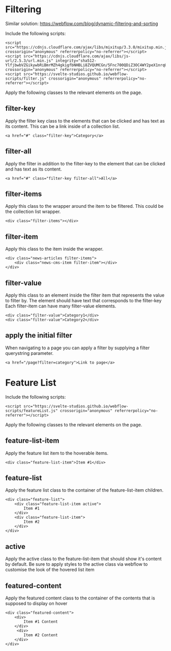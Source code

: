 # Filtering

Similar solution: https://webflow.com/blog/dynamic-filtering-and-sorting

Include the following scripts:

```
<script src="https://cdnjs.cloudflare.com/ajax/libs/mixitup/3.3.0/mixitup.min.js" crossorigin="anonymous" referrerpolicy="no-referrer"></script>
<script src="https://cdnjs.cloudflare.com/ajax/libs/js-url/2.5.3/url.min.js" integrity="sha512-YlfjbwbVZGikywbRiBmrMZh4gkigfbNHBLi8ZVQUMCGn/5Fnc700QDiZ3OC4WY2peX1nrqUbCcHyOyvKR8hwNA==" crossorigin="anonymous" referrerpolicy="no-referrer"></script>
<script src="https://svelte-studios.github.io/webflow-scripts/filter.js" crossorigin="anonymous" referrerpolicy="no-referrer"></script>
```

Apply the following classes to the relevant elements on the page.

## filter-key

Apply the filter key class to the elements that can be clicked and has text as its content.
This can be a link inside of a collection list.

```
<a href="#" class="filter-key">Category</a>
```

## filter-all

Apply the filter in addition to the filter-key to the element that can be clicked and has text as its content.

```
<a href="#" class="filter-key filter-all">All</a>
```

## filter-items

Apply this class to the wrapper around the item to be filtered.
This could be the collection list wrapper.

```
<div class="filter-items"></div>
```

## filter-item

Apply this class to the item inside the wrapper.

```
<div class="news-articles filter-items">
    <div class="news-cms-item filter-item"></div>
</div>
```

## filter-value

Apply this class to an element inside the filter item that represents the value to filter by.
The element should have text that corresponds to the filter-key
Each filter-item can have many filter-value elements.

```
<div class="filter-value">Category1</div>
<div class="filter-value">Category2</div>
```

## apply the initial filter

When navigating to a page you can apply a filter by supplying a filter querystring parameter.

```
<a href="/page?filter=category">Link to page</a>
```

# Feature List

Include the following scripts:

```
<script src="https://svelte-studios.github.io/webflow-scripts/featureList.js" crossorigin="anonymous" referrerpolicy="no-referrer"></script>
```

Apply the following classes to the relevant elements on the page.

## feature-list-item

Apply the feature list item to the hoverable items.

```
<div class="feature-list-item">Item #1</div>
```

## feature-list

Apply the feature list class to the container of the feature-list-item children.

```
<div class="feature-list">
    <div class="feature-list-item active">
        Item #1
    </div>
    <div class="feature-list-item">
        Item #2
    </div>
</div>
```

## active

Apply the active class to the feature-list-item that should show it's content by default. Be sure to apply styles to the active class via webflow to customise the look of the hovered list item

## featured-content

Apply the featured content class to the container of the contents that is supposed to display on hover

```
<div class="featured-content">
    <div>
        Item #1 Content
    </div>
     <div>
        Item #2 Content
    </div>
</div>
```
